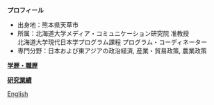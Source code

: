 **プロフィール**  
- 出身地：熊本県天草市  
- 所属：北海道大学メディア・コミュニケーション研究院 准教授  
  北海道大学現代日本学プログラム課程 プログラム・コーディネーター  
- 専門分野：日本および東アジアの政治経済, 産業・貿易政策, 農業政策   
  
**[学歴・職歴](https://hirosasada.github.io/rireki/)**  
  
**[研究業績](https://hirosasada.github.io/kenkyu/)**  
  
[English](https://hirosasada.github.io/)  
